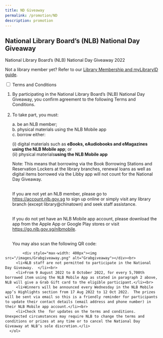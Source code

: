 ```yaml
---
title: ND Giveaway
permalink: /promotion/ND
description: promotion
---
```

<h2>National Library Board’s (NLB) National Day Giveaway</h2>

<p></p>

<p>National Library Board’s (NLB) National Day Giveaway 2022</p>  

<p>Not a library member yet? Refer to our <a href="/get-started-with/mylibrary/">Library Membership and myLibraryID guide</a>.</p>


<div id="eReads-get-started" class="new-accordion">          
<input id="acc1" type="checkbox">
        <label for="acc1">Terms and Conditions </label>
<div class="new-accordion-content">
      	
   <ol type="1">
         <li>By participating in the National Library Board’s (NLB) National Day Giveaway, you confirm agreement to the following Terms and Conditions.</li><br>
         <li>To take part, you must:</li>
									<p>a. be an NLB member;<br>
									b. physical materials using the NLB Mobile app<br>
										c. borrow either:<br></p>
										 <p>(i) digital materials such as <b>eBooks, eAudiobooks and eMagazines using the NLB Mobile app</b>; or<br>
											 (ii)  physical materials<b>using the NLB Mobile app</b></p>
									<p>Note:  This means that borrowing via the Book Borrowing Stations and Reservation Lockers at the library branches, renewal loans as well as digital items borrowed via the Libby app will not count for the National Day Giveaway.</p><br> 
										If you are not yet an NLB member, please go to  <a href="https://account.nlb.gov.sg">https://account.nlb.gov.sg</a> to sign up online or simply visit any library branch (except library@chinatown) and seek staff assistance.<p></p><br> If you do not yet have an NLB Mobile app account, please download the app from the Apple App or Google Play stores or visit <a href=" https://go.nlb.gov.sg/nlbmobile"> https://go.nlb.gov.sg/nlbmobile</a>. <p></p><br>You may also scan the following QR code:</li>
							</ol>
	
		 	<div style="max-width: 400px"><img src="/images/Grabgiveaway.png" alt="Grabgiveaway"></div><br>
         <li>NLB staff are not permitted to participate in the National Day Giveaway.  </li><br>
         <li>From 9 August 2022 to 8 October 2022, for every 5,700th borrowed item using the NLB Mobile App as stated in paragraph 2 above, NLB will give a Grab Gift card to the eligible participant.</li><br>
         <li>Winners will be announced every Wednesday in the NLB Mobile app’s Highlights section from 17 Aug 2022 to 12 Oct 2022.  The prizes will be sent via email so this is a friendly reminder for participants to update their contact details (email address and phone number) in their NLB Mobile app account.</li><br>
         <li>Check the  for updates on the terms and conditions.  Unexpected circumstances may require NLB to change the terms and conditions or prizes at any time or to cancel the National Day Giveaway at NLB’s sole discretion.</li>
      </ol>
          
</div>  
 
</div><!--close FAQ-section-->